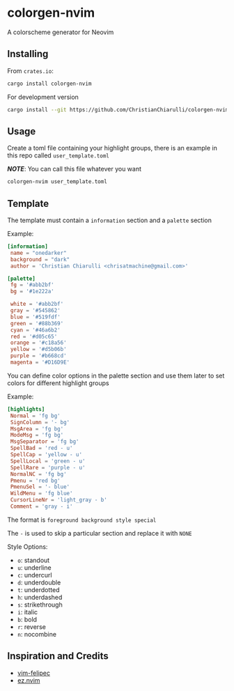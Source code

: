 # colorgen-nvim

A colorscheme generator for Neovim

## Installing

From `crates.io`:

```sh
cargo install colorgen-nvim
```

For development version

```sh
cargo install --git https://github.com/ChristianChiarulli/colorgen-nvim
```

## Usage

Create a toml file containing your highlight groups, there is an example in this repo called `user_template.toml`

**_NOTE_**: You can call this file whatever you want

```sh
colorgen-nvim user_template.toml
```

## Template

The template must contain a `information` section and a `palette` section

Example:

```toml
[information]
 name = "onedarker"
 background = "dark"
 author = 'Christian Chiarulli <chrisatmachine@gmail.com>'

[palette]
 fg = '#abb2bf'
 bg = '#1e222a'

 white = '#abb2bf'
 gray = '#545862'
 blue = '#519fdf'
 green = '#88b369'
 cyan = '#46a6b2'
 red = '#d05c65'
 orange = '#c18a56'
 yellow = '#d5b06b'
 purple = '#b668cd'
 magenta = '#D16D9E'
```

You can define color options in the palette section and use them later to set colors for different highlight groups

Example:

```toml
[highlights]
 Normal = 'fg bg'
 SignColumn = '- bg'
 MsgArea = 'fg bg'
 ModeMsg = 'fg bg'
 MsgSeparator = 'fg bg'
 SpellBad = 'red - u'
 SpellCap = 'yellow - u'
 SpellLocal = 'green - u'
 SpellRare = 'purple - u'
 NormalNC = 'fg bg'
 Pmenu = 'red bg'
 PmenuSel = '- blue'
 WildMenu = 'fg blue'
 CursorLineNr = 'light_gray - b'
 Comment = 'gray - i'
```

The format is `foreground background style special`

The `-` is used to skip a particular section and replace it with `NONE`

Style Options:

- `o`: standout
- `u`: underline
- `c`: undercurl
- `d`: underdouble
- `t`: underdotted
- `h`: underdashed
- `s`: strikethrough
- `i`: italic
- `b`: bold
- `r`: reverse
- `n`: nocombine

## Inspiration and Credits

- [vim-felipec](https://github.com/felipec/vim-felipec)
- [ez.nvim](https://github.com/murtaza-u/ez.nvim)
